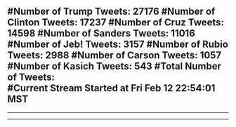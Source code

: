#Number of Trump Tweets: 27176
#Number of Clinton Tweets: 17237
#Number of Cruz Tweets: 14598
#Number of Sanders Tweets: 11016
#Number of Jeb! Tweets: 3157
#Number of Rubio Tweets: 2988
#Number of Carson Tweets: 1057
#Number of Kasich Tweets: 543
#Total Number of Tweets:  
#Current Stream Started at Fri Feb 12 22:54:01 MST
---
---
---
